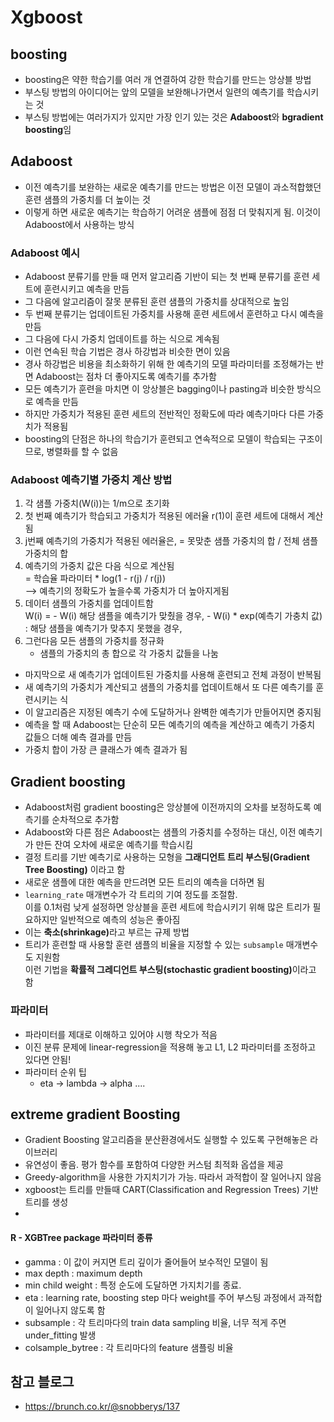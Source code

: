 # Xgboost
## boosting
- boosting은 약한 학습기를 여러 개 연결하여 강한 학습기를 만드는 앙상블 방법
- 부스팅 방법의 아이디어는 앞의 모델을 보완해나가면서 일련의 예측기를 학습시키는 것
- 부스팅 방법에는 여러가지가 있지만 가장 인기 있는 것은 <b>Adaboost</b>와 <b>bgradient boosting</b>임

## Adaboost
- 이전 예측기를 보완하는 새로운 예측기를 만드는 방법은 이전 모델이 과소적합했던 훈련 샘플의 가중치를 더 높이는 것
- 이렇게 하면 새로운 예측기는 학습하기 어려운 샘플에 점점 더 맞춰지게 됨. 이것이 Adaboost에서 사용하는 방식

### Adaboost 예시
- Adaboost 분류기를 만들 때 먼저 알고리즘 기반이 되는 첫 번째 분류기를 훈련 세트에 훈련시키고 예측을 만듬
- 그 다음에 알고리즘이 잘못 분류된 훈련 샘플의 가중치를 상대적으로 높임
- 두 번째 분류기는 업데이트된 가중치를 사용해 훈련 세트에서 훈련하고 다시 예측을 만듬
- 그 다음에 다시 가중치 업데이트를 하는 식으로 계속됨
- 이런 연속된 학습 기법은 경사 하강법과 비슷한 면이 있음
- 경사 하강법은 비용을 최소화하기 위해 한 예측기의 모델 파라미터를 조정해가는 반면 Adaboost는 점차 더 좋아지도록 예측기를 추가함
- 모든 예측기가 훈련을 마치면 이 앙상블은 bagging이나 pasting과 비슷한 방식으로 예측을 만듬
- 하지만 가중치가 적용된 훈련 세트의 전반적인 정확도에 따라 예측기마다 다른 가중치가 적용됨
- boosting의 단점은 하나의 학습기가 훈련되고 연속적으로 모델이 학습되는 구조이므로, 병렬화를 할 수 없음

### Adaboost 예측기별 가중치 계산 방법
1. 각 샘플 가중치(W(i))는 1/m으로 초기화
2. 첫 번째 예측기가 학습되고 가중치가 적용된 에러율 r(1)이 훈련 세트에 대해서 계산됨
3. j번째 예측기의 가중치가 적용된 에러율은,
   = 못맞춘 샘플 가중치의 합 / 전체 샘플 가중치의 합
4. 예측기의 가중치 값은 다음 식으로 계산됨  
   = 학습율 파라미터 * log(1 - r(j) / r(j))  
  --> 예측기의 정확도가 높을수록 가중치가 더 높아지게됨
5. 데이터 샘플의 가중치를 업데이트함  
  W(i) = - W(i)  해당 샘플을 예측기가 맞췄을 경우,
         - W(i) * exp(예측기 가충치 값)  : 해당 샘플을 예측기가 맞추지 못했을 경우,   
6. 그런다음 모든 샘플의 가중치를 정규화  
   - 샘플의 가중치의 총 합으로 각 가중치 값들을 나눔

- 마지막으로 새 예측기가 업데이트된 가중치를 사용해 훈련되고 전체 과정이 반복됨
- 새 예측기의 가중치가 계산되고 샘플의 가중치를 업데이트해서 또 다른 예측기를 훈련시키는 식
- 이 알고리즘은 지정된 예측기 수에 도달하거나 완벽한 예측기가 만들어지면 중지됨
- 예측을 할 때 Adaboost는 단순히 모든 예측기의 예측을 계산하고 예측기 가중치 값들으 더해 예측 결과를 만듬
- 가중치 합이 가장 큰 클래스가 예측 결과가 됨

## Gradient boosting
- Adaboost처럼 gradient boosting은 앙상블에 이전까지의 오차를 보정하도록 예측기를 순차적으로 추가함
- Adaboost와 다른 점은 Adaboost는 샘플의 가중치를 수정하는 대신, 이전 예측기가 만든 잔여 오차에 새로운 예측기를 학습시킴
- 결정 트리를 기반 예측기로 사용하는 모형을 <b>그래디언트 트리 부스팅(Gradient Tree Boosting)</b> 이라고 함 
- 새로운 샘플에 대한 예측을 만드려면 모든 트리의 예측을 더하면 됨
- `learning_rate` 매개변수가 각 트리의 기여 정도를 조절함.  
  이를 0.1처럼 낮게 설정하면 앙상블을 훈련 세트에 학습시키기 위해 많은 트리가 필요하지만 일반적으로 예측의 성능은 좋아짐
- 이는 <b>축소(shrinkage)</b>라고 부르는 규제 방법
- 트리가 훈련할 때 사용할 훈련 샘플의 비율을 지정할 수 있는 `subsample` 매개변수도 지원함  
  이런 기법을 <b>확률적 그레디언트 부스팅(stochastic gradient boosting)</b>이라고 함

### 파라미터
* 파라미터를 제대로 이해하고 있어야 시행 착오가 적음
* 이진 분류 문제에 linear-regression을 적용해 놓고 L1, L2 파라미터를 조정하고 있다면 안됨!
* 파라미터 순위 팁
  * eta -> lambda -> alpha  ....

## extreme gradient Boosting
- Gradient Boosting 알고리즘을 분산환경에서도 실행할 수 있도록 구현해놓은 라이브러리
- 유연성이 좋음. 평가 함수를 포함하여 다양한 커스텀 최적화 옵셥을 제공
- Greedy-algorithm을 사용한 가지치기가 가능. 따라서 과적합이 잘 일어나지 않음
- xgboost는 트리를 만들때 CART(Classification and Regression Trees) 기반 트리를 생성
- 

#### R - XGBTree package 파라미터 종류
* gamma : 이 값이 커지면 트리 깊이가 줄어들어 보수적인 모델이 됨
* max depth : maximum depth
* min child weight : 특정 순도에 도달하면 가지치기를 종료.
* eta : learning rate, boosting step 마다 weight를 주어 부스팅 과정에서 과적합이 일어나지 않도록 함
* subsample : 각 트리마다의 train data sampling 비율, 너무 적게 주면 under_fitting 발생
* colsample_bytree : 각 트리마다의 feature 샘플링 비율

## 참고 블로그
- https://brunch.co.kr/@snobberys/137